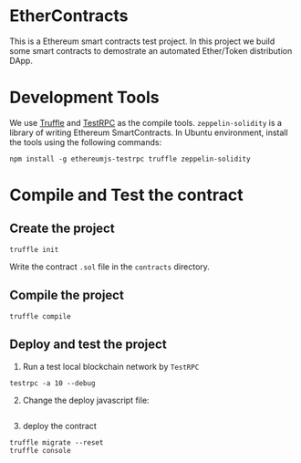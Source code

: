 # EtherContracts
This is a Ethereum smart contracts test project. In this project we build some smart contracts to demostrate an automated Ether/Token distribution DApp.

# Development Tools

We use [Truffle](https://github.com/trufflesuit/truffle) and [TestRPC](https://github.com/ethereumjs/testrpc) as the compile tools.
`zeppelin-solidity` is a library of writing Ethereum SmartContracts.
In Ubuntu environment, install the tools using the following commands:

```
npm install -g ethereumjs-testrpc truffle zeppelin-solidity
```

# Compile and Test the contract

## Create the project 

```
truffle init
```
Write the contract `.sol` file in the `contracts` directory.


## Compile the project

```
truffle compile
```


## Deploy and test the project

1. Run a test local blockchain network by `TestRPC`
```
testrpc -a 10 --debug
```

2. Change the deploy javascript file: 
```js

```


3. deploy the contract
```
truffle migrate --reset
truffle console
```

 

